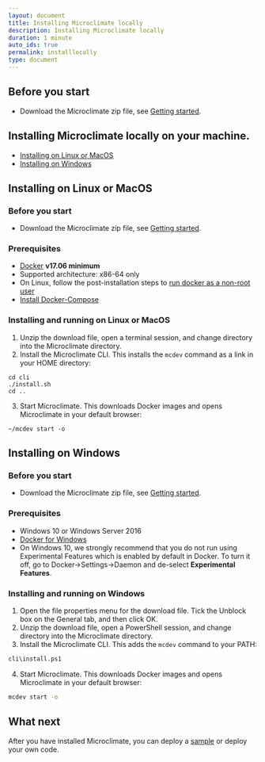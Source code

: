 ```yaml
---
layout: document
title: Installing Microclimate locally
description: Installing Microclimate locally
duration: 1 minute
auto_ids: true
permalink: installlocally
type: document
---
```


## Before you start
* Download the Microclimate zip file, see [Getting started](./gettingstarted).

## Installing Microclimate locally on your machine.

* [Installing on Linux or MacOS](#installing-on-linux-or-macos)
* [Installing on Windows](#installing-on-windows)

## Installing on Linux or MacOS

### Before you start
* Download the Microclimate zip file, see [Getting started](./gettingStarted).

### Prerequisites
* [Docker](https://www.docker.com/get-docker) **v17.06 minimum**
* Supported architecture: x86-64 only
* On Linux, follow the post-installation steps to [run docker as a non-root user](https://docs.docker.com/engine/installation/linux/linux-postinstall/)
* [Install Docker-Compose](https://docs.docker.com/compose/install/)

### Installing and running on Linux or MacOS
1. Unzip the download file, open a terminal session, and change directory into the Microclimate directory.
2. Install the Microclimate CLI. This installs the `mcdev` command as a link in your HOME directory:
```
cd cli
./install.sh
cd ..
```
3. Start Microclimate. This downloads Docker images and opens Microclimate in your default browser:
```
~/mcdev start -o
```

## Installing on Windows

### Before you start
* Download the Microclimate zip file, see [Getting started](./gettingStarted).

### Prerequisites
* Windows 10 or Windows Server 2016
* [Docker for Windows](https://www.docker.com/docker-windows)
* On Windows 10, we strongly recommend that you do not run using Experimental Features which is enabled by default in Docker. To turn it off, go to Docker->Settings->Daemon and de-select **Experimental Features**.

### Installing and running on Windows
1. Open the file properties menu for the download file. Tick the Unblock box on the General tab, and then click OK.
2. Unzip the download file, open a PowerShell session, and change directory into the Microclimate directory.
3. Install the Microclimate CLI. This adds the `mcdev` command to your PATH:
```bash
cli\install.ps1
```
4. Start Microclimate. This downloads Docker images and opens Microclimate in your default browser:
```bash
mcdev start -o
```

## What next
After you have installed Microclimate, you can deploy a [sample](./samples) or deploy your own code.
